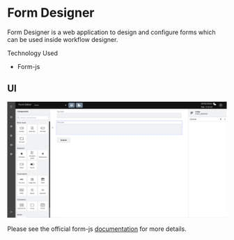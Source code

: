 # Form Designer

Form Designer is a web application to design and configure forms which can be used inside workflow designer.

Technology Used
- Form-js

## UI
![FormUI](images/form_ui.png)

Please see the official form-js [documentation](https://bpmn.io/toolkit/form-js/) for more details.
